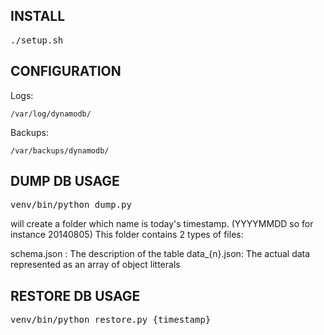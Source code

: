 INSTALL
-------

<pre>
./setup.sh
</pre>


CONFIGURATION
-------------

Logs:

    /var/log/dynamodb/

Backups:

    /var/backups/dynamodb/


DUMP DB USAGE
-------------

<pre>
venv/bin/python dump.py
</pre>

will create a folder which name is today's timestamp. (YYYYMMDD so for instance 20140805)
This folder contains 2 types of files:

schema.json : The description of the table
data_{n}.json: The actual data represented as an array of object litterals

RESTORE DB USAGE
----------------

<pre>
venv/bin/python restore.py {timestamp}
</pre>
